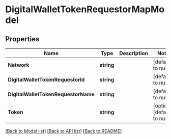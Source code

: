 # DigitalWalletTokenRequestorMapModel

## Properties
Name | Type | Description | Notes
------------ | ------------- | ------------- | -------------
**Network** | **string** |  | [default to null]
**DigitalWalletTokenRequestorId** | **string** |  | [default to null]
**DigitalWalletTokenRequestorName** | **string** |  | [default to null]
**Token** | **string** |  | [optional] [default to null]

[[Back to Model list]](../README.md#documentation-for-models) [[Back to API list]](../README.md#documentation-for-api-endpoints) [[Back to README]](../README.md)


